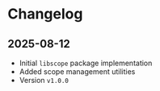 # Changelog

## 2025-08-12

- Initial `libscope` package implementation
- Added scope management utilities
- Version `v1.0.0`
